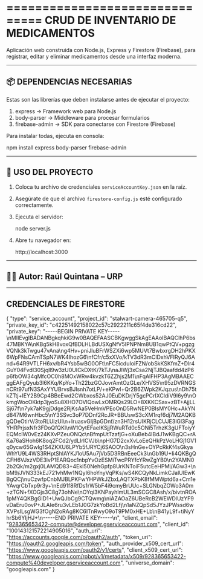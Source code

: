 ===============================
 CRUD DE INVENTARIO DE MEDICAMENTOS
===============================

Aplicación web construida con Node.js, Express y Firestore (Firebase), para registrar, editar y eliminar medicamentos desde una interfaz moderna.

-------------------------------
📦 DEPENDENCIAS NECESARIAS
-------------------------------

Estas son las librerías que deben instalarse antes de ejecutar el proyecto:

1. express           → Framework web para Node.js
2. body-parser       → Middleware para procesar formularios
3. firebase-admin    → SDK para conectarse con Firestore (Firebase)

Para instalar todas, ejecuta en consola:

npm install express body-parser firebase-admin

-------------------------------
🚀 USO DEL PROYECTO
-------------------------------

1. Coloca tu archivo de credenciales `serviceAccountKey.json` en la raíz.
2. Asegúrate de que el archivo `firestore-config.js` esté configurado correctamente.
3. Ejecuta el servidor:

   node server.js

4. Abre tu navegador en:

   http://localhost:3000

-------------------------------
👨‍💻 Autor: Raúl Quintana – URP
-------------------------------

------------------------------------
CREDENCIALES DE FIRESTORE
--------------------------------------
{
  "type": "service_account",
  "project_id": "stalwart-camera-465705-q5",
  "private_key_id": "c42251492158022c57c2922211c65f4de316cd22",
  "private_key": "-----BEGIN PRIVATE KEY-----\nMIIEvgIBADANBgkqhkiG9w0BAQEFAASCBKgwggSkAgEAAoIBAQClhP6bs47MBKYA\nKBg5kH8voxQfBDLHLBdUSXgNfV5IPNPNm8UB1qwPtQV+pgzgVQNk3kTwgu47vAna\ng4Hv+pniJluBFrWSZXi6wp5MUVt7BwbxrgDH2hPKX6WpFNsCAmTSpN7WK4IhozG6\nfCfr/c5xXVo/kTV3dR3mCIDxhVFIRyQJ6And+64R9VTLFH6xv/bR4Ysb5wBG0OFt\nFC5icduIoiFZN/obSkKSKfmZ+Dlr4GuY04FvdI30Sjqll9w3zU0UICkDXtK/7kTJ\naJIWj3xCsa2NjTJBQaafdd4zP6p6fbOW34qMfcOC0h8MOxWRw4kvzkT6ZZhjs2M1\nFqAlFHP3AgMBAAECggEAFgQyub3l6KKq/KpYo+Th22bzGOJovrAmtOzGLe/XHVS5\n95zDVRNGSnCRt97ufN3SAxYYUBrvsBJlsnh7otLP/+eKPwl+Qr2B6ZWpk2KJqzus\nDh75tkZTtj+IEY2B9Cp4BBeEwd2CWbxos52AJ0EuDKDrjY5gcPCrIXCldiV9l6y9\nOkmgWocOKktp3jyoSu8XHO7OVIQowLxOMRQs29LO+8XKKCSax+zBT+AjjLLSj67f\n7yk7aK9gjDdge2RjKsAa5VeHmVPEoOnD5RwNEP0BIsMY0Hc+AkYNd847M6wnHbc5\nY3SSvc3oP7DDnf2RcJR+BBUswS3cXM1rqf6dj7M2AQKBgQDeOtirV/3toRLUizUl\n+IruasvGIjBpGDnf/zn3H12rsUIKRjCLCUJE3lGl3FagYHRPrjsxNfr3FDoQfQKl\nW1OytEFaeIKSjjRWuRTd0c5ONi5TrhzK3gUFToiyYEQMclW0vEz24KXvPZeuONQc\nBfmpUtTzafjG+oXuBeb4lBdJ1wKBgQC+rAKa76aSHoh6K8oq2FCd2/ydLIrlCVJb\npHG7D2cxXvLoEeQHkPzVoLHGj1GV1q0ycw65GwIg1S4ZKXU6LPYb5fJRYCj6SAOO\n3sHnGe+OYPcRkKf4sGkyaWhYU9L4WS3RHptShlAYKJ1oU5Au7jVb5D3RBnEeeCk3\nGb19U+Ii4QKBgQCFH6VJxzVDE3lvP1EARQoc1nbpYvOzESMiTwcPRYfcYRwZgYB0\n2YAMN02b2Qk/m2gxj0LAMQD83+4EkI50NehGpfp8UrKNToiF5utcEeHPMl/AGw3+\nbM9/JVN333kEJ721vhMw1NQyI6hoYnyVqPKs/wS4KCQyNkLimkCJalUlEwKBgQCj\nuCzwfpCnbMJBLPKFwYHPWkJZbxLAQTXPbK8fMMWptd6a+Cm1eYAvqrCbTxp9r3y+\nEd91f8RfDs1rW5bF4i9cmyBrUUc+SLGNbqZOWo3A0m+zTGN+fXOGjs3C8g73ohNe\nOYqi3KNPayhlmUL3mSCGC8Ash/x/bivtnROA1pMY4QKBgGlD1+UwQJbCg9CTQwmg\niAZAOaZ6UBeRcB2WEWDlUzYF9vDaEru0ovP+JLAIe6ru3vLEb1J0G7zkYoBd2Lfj\n1aNZQpSd5JYzJPWssd6wXVPsILsgWG3fOgN2oRAg8KC6ITnRwyO9oT9PM0xHE+Lb\nB41yL9f+tiNyYhrSb6YIjHJ+\n-----END PRIVATE KEY-----\n",
  "client_email": "928365653422-compute@developer.gserviceaccount.com",
  "client_id": "100143121572214905016",
  "auth_uri": "https://accounts.google.com/o/oauth2/auth",
  "token_uri": "https://oauth2.googleapis.com/token",
  "auth_provider_x509_cert_url": "https://www.googleapis.com/oauth2/v1/certs",
  "client_x509_cert_url": "https://www.googleapis.com/robot/v1/metadata/x509/928365653422-compute%40developer.gserviceaccount.com",
  "universe_domain": "googleapis.com"
}
